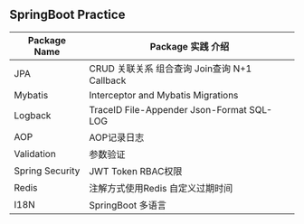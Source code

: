 ## SpringBoot Practice

| Package Name    | Package 实践 介绍                             |
|-----------------|-------------------------------------------|
| JPA             | CRUD 关联关系 组合查询 Join查询 N+1 Callback        |
| Mybatis         | Interceptor and Mybatis Migrations        |
| Logback         | TraceID File-Appender Json-Format SQL-LOG |
| AOP             | AOP记录日志                                   |
| Validation      | 参数验证                                      |
| Spring Security | JWT Token RBAC权限                          |
| Redis           | 注解方式使用Redis 自定义过期时间                       |
| I18N            | SpringBoot 多语言                            |